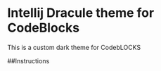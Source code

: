 # Intellij Dracule theme for CodeBlocks
This is a custom dark theme for CodebLOCKS

##Instructions


